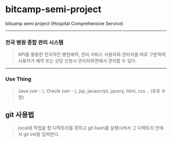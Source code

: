 # bitcamp-semi-project
bitcamp semi project (Hospital Comprehensive Service)

* * *

### 전국 병원 종합 관리 시스템
>API를 활용한 전국적인 병원예약, 관리 서비스
사용자와 관리자를 따로 구분하여 사용자가 예약 또는 상담 신청시 관리자화면에서 관리할 수 있다.

* * *

### Use Thing
>Java (ver - ), Oracle (ver - ), jsp, javascript, jquery, html, css .. (추후 수정)


## git  사용법
> local에 작업을 할 디렉토리를 정하고 git bash를 실행시켜서 그 디렉토리 안에서 git init을 입력한다.
